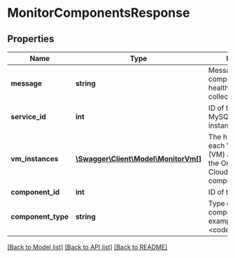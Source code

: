 # MonitorComponentsResponse

## Properties
Name | Type | Description | Notes
------------ | ------------- | ------------- | -------------
**message** | **string** | Message about the component level health metrics collection. | [optional] 
**service_id** | **int** | ID of the Oracle MySQL Cloud Service instance. | [optional] 
**vm_instances** | [**\Swagger\Client\Model\MonitorVm[]**](MonitorVm.md) | The health details of each Virtual Machine (VM) associated with the Oracle MySQL Cloud Service component. | [optional] 
**component_id** | **int** | ID of the component. | [optional] 
**component_type** | **string** | Type of the component. For example, &lt;code&gt;mysql&lt;/code&gt;. | [optional] 

[[Back to Model list]](../README.md#documentation-for-models) [[Back to API list]](../README.md#documentation-for-api-endpoints) [[Back to README]](../README.md)


